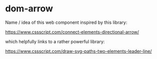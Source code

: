 # dom-arrow

Name / idea of this web component inspired by this library:

https://www.cssscript.com/connect-elements-directional-arrow/

which helpfully links to a rather powerful library:

https://www.cssscript.com/draw-svg-paths-two-elements-leader-line/

